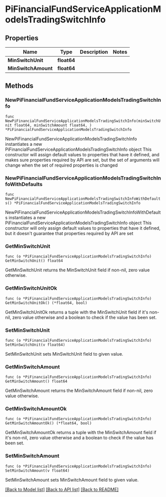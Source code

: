 # PiFinancialFundServiceApplicationModelsTradingSwitchInfo

## Properties

Name | Type | Description | Notes
------------ | ------------- | ------------- | -------------
**MinSwitchUnit** | **float64** |  | 
**MinSwitchAmount** | **float64** |  | 

## Methods

### NewPiFinancialFundServiceApplicationModelsTradingSwitchInfo

`func NewPiFinancialFundServiceApplicationModelsTradingSwitchInfo(minSwitchUnit float64, minSwitchAmount float64, ) *PiFinancialFundServiceApplicationModelsTradingSwitchInfo`

NewPiFinancialFundServiceApplicationModelsTradingSwitchInfo instantiates a new PiFinancialFundServiceApplicationModelsTradingSwitchInfo object
This constructor will assign default values to properties that have it defined,
and makes sure properties required by API are set, but the set of arguments
will change when the set of required properties is changed

### NewPiFinancialFundServiceApplicationModelsTradingSwitchInfoWithDefaults

`func NewPiFinancialFundServiceApplicationModelsTradingSwitchInfoWithDefaults() *PiFinancialFundServiceApplicationModelsTradingSwitchInfo`

NewPiFinancialFundServiceApplicationModelsTradingSwitchInfoWithDefaults instantiates a new PiFinancialFundServiceApplicationModelsTradingSwitchInfo object
This constructor will only assign default values to properties that have it defined,
but it doesn't guarantee that properties required by API are set

### GetMinSwitchUnit

`func (o *PiFinancialFundServiceApplicationModelsTradingSwitchInfo) GetMinSwitchUnit() float64`

GetMinSwitchUnit returns the MinSwitchUnit field if non-nil, zero value otherwise.

### GetMinSwitchUnitOk

`func (o *PiFinancialFundServiceApplicationModelsTradingSwitchInfo) GetMinSwitchUnitOk() (*float64, bool)`

GetMinSwitchUnitOk returns a tuple with the MinSwitchUnit field if it's non-nil, zero value otherwise
and a boolean to check if the value has been set.

### SetMinSwitchUnit

`func (o *PiFinancialFundServiceApplicationModelsTradingSwitchInfo) SetMinSwitchUnit(v float64)`

SetMinSwitchUnit sets MinSwitchUnit field to given value.


### GetMinSwitchAmount

`func (o *PiFinancialFundServiceApplicationModelsTradingSwitchInfo) GetMinSwitchAmount() float64`

GetMinSwitchAmount returns the MinSwitchAmount field if non-nil, zero value otherwise.

### GetMinSwitchAmountOk

`func (o *PiFinancialFundServiceApplicationModelsTradingSwitchInfo) GetMinSwitchAmountOk() (*float64, bool)`

GetMinSwitchAmountOk returns a tuple with the MinSwitchAmount field if it's non-nil, zero value otherwise
and a boolean to check if the value has been set.

### SetMinSwitchAmount

`func (o *PiFinancialFundServiceApplicationModelsTradingSwitchInfo) SetMinSwitchAmount(v float64)`

SetMinSwitchAmount sets MinSwitchAmount field to given value.



[[Back to Model list]](../README.md#documentation-for-models) [[Back to API list]](../README.md#documentation-for-api-endpoints) [[Back to README]](../README.md)



